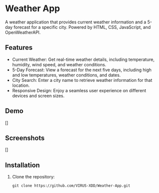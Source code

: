 # Weather App

A weather application that provides current weather information and a 5-day forecast for a specific city. Powered by HTML, CSS, JavaScript, and OpenWeatherAPI.

## Features

- Current Weather: Get real-time weather details, including temperature, humidity, wind speed, and weather conditions.
- 5-Day Forecast: View a forecast for the next five days, including high and low temperatures, weather conditions, and dates.
- City Search: Enter a city name to retrieve weather information for that location.
- Responsive Design: Enjoy a seamless user experience on different devices and screen sizes.

## Demo

[]

## Screenshots

[]

## Installation

1. Clone the repository:
   ```shell
   git clone https://github.com/VIRUS-XDD/Weather-App.git
